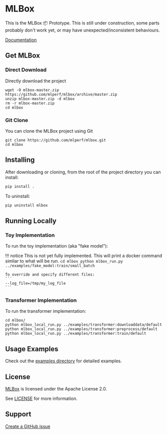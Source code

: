 # MLBox

This is the MLBox 📦 Prototype. This is  still under construction, some parts probably don't work yet, or may have unexpected/inconsistent behaviours.

[Documentation](https://mlperf.github.io/mlbox)

## Get MLBox

### Direct Download

Directly download the project

```
wget -O mlbox-master.zip https://github.com/mlperf/mlbox/archive/master.zip
unzip mlbox-master.zip -d mlbox
rm -r mlbox-master.zip
cd mlbox
```

### Git Clone

You can clone the MLBox project using Git

```
git clone https://github.com/mlperf/mlbox.git
cd mlbox
```

## Installing

After downloading or cloning, from the root of the project directory you can install:

```sh
pip install .
```

To uninstall:

```sh
pip uninstall mlbox
```

## Running Locally

### Toy Implementation

To run the toy implementation (aka "fake model"): 

!!! notice
    This is not yet fully implemented. This will print a docker command simliar to what will be run.
    ```
    cd mlbox
    python mlbox_run.py ../examples/fake_model:train/small_batch
    ```

    To override and specify different files:
    ``` 
    --log_file=/tmp/my_log_file
    ```

### Transformer Implementation

To run the transformer implementation: 

```
cd mlbox/
python mlbox_local_run.py ../examples/transformer:downloaddata/default
python mlbox_local_run.py ../examples/transformer:preprocess/default
python mlbox_local_run.py ../examples/transformer:train/default
```

## Usage Examples

Check out the [examples directory](examples) for detailed examples.

## License
[MLBox](https://github.com/mlperf/mlbox/) is licensed under the Apache License 2.0. 

See [LICENSE](https://github.com/mlperf/mlbox/blob/master/LICENSE) for more information.

## Support

[Create a GitHub issue](https://github.com/mlperf/mlbox/issues/new/choose)
